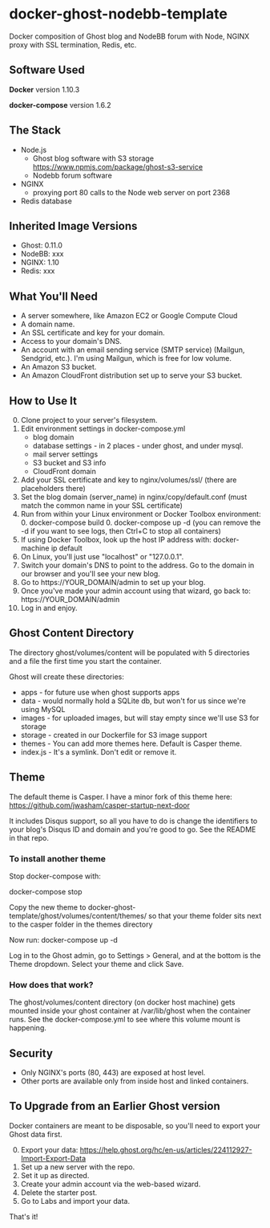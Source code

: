 # docker-ghost-nodebb-template
Docker composition of Ghost blog and NodeBB forum with Node, NGINX proxy with SSL termination, Redis, etc.

## Software Used

**Docker** version 1.10.3

**docker-compose** version 1.6.2

## The Stack

- Node.js
    - Ghost blog software with S3 storage https://www.npmjs.com/package/ghost-s3-service
    - Nodebb forum software
- NGINX
    - proxying port 80 calls to the Node web server on port 2368
- Redis database

## Inherited Image Versions

- Ghost: 0.11.0
- NodeBB: xxx
- NGINX: 1.10
- Redis: xxx

## What You'll Need

- A server somewhere, like Amazon EC2 or Google Compute Cloud
- A domain name.
- An SSL certificate and key for your domain.
- Access to your domain's DNS.
- An account with an email sending service (SMTP service) (Mailgun, Sendgrid, etc.). I'm using Mailgun, which is free for low volume.
- An Amazon S3 bucket.
- An Amazon CloudFront distribution set up to serve your S3 bucket.

## How to Use It

0. Clone project to your server's filesystem.
0. Edit environment settings in docker-compose.yml
    - blog domain
    - database settings - in 2 places - under ghost, and under mysql.
    - mail server settings
    - S3 bucket and S3 info
    - CloudFront domain
0. Add your SSL certificate and key to nginx/volumes/ssl/ (there are placeholders there)
0. Set the blog domain (server_name) in nginx/copy/default.conf (must match the common name in your SSL certificate)
0. Run from within your Linux environment or Docker Toolbox environment: 
    0. docker-compose build
    0. docker-compose up -d  (you can remove the -d if you want to see logs, then Ctrl+C to stop all containers)
0. If using Docker Toolbox, look up the host IP address with: docker-machine ip default
0. On Linux, you'll just use "localhost" or "127.0.0.1".
0. Switch your domain's DNS to point to the address. Go to the domain in our browser and you'll see your new blog.
0. Go to https://YOUR_DOMAIN/admin to set up your blog.
0. Once you've made your admin account using that wizard, go back to: https://YOUR_DOMAIN/admin
0. Log in and enjoy.

## Ghost Content Directory

The directory ghost/volumes/content will be populated with 5 directories and a file the first time you start the container.

Ghost will create these directories:

- apps - for future use when ghost supports apps
- data - would normally hold a SQLite db, but won't for us since we're using MySQL
- images - for uploaded images, but will stay empty since we'll use S3 for storage
- storage - created in our Dockerfile for S3 image support
- themes - You can add more themes here. Default is Casper theme.
- index.js - It's a symlink. Don't edit or remove it.

## Theme

The default theme is Casper.  I have a minor fork of this theme here: https://github.com/jwasham/casper-startup-next-door

It includes Disqus support, so all you have to do is change the identifiers to your blog's Disqus ID and domain and you're good to go. See the README in that repo.

### To install another theme

Stop docker-compose with:

docker-compose stop

Copy the new theme to docker-ghost-template/ghost/volumes/content/themes/
so that your theme folder sits next to the casper folder in the themes directory

Now run:
docker-compose up -d

Log in to the Ghost admin, go to Settings > General, and at the bottom is the Theme dropdown. Select your theme and click Save.

### How does that work?

The ghost/volumes/content directory (on docker host machine) gets mounted inside your ghost container at /var/lib/ghost when the container runs. See the docker-compose.yml to see where this volume mount is happening.

## Security

- Only NGINX's ports (80, 443) are exposed at host level.
- Other ports are available only from inside host and linked containers.

## To Upgrade from an Earlier Ghost version

Docker containers are meant to be disposable, so you'll need to export your Ghost data first.

0. Export your data: https://help.ghost.org/hc/en-us/articles/224112927-Import-Export-Data
0. Set up a new server with the repo.
0. Set it up as directed.
0. Create your admin account via the web-based wizard.
0. Delete the starter post.
0. Go to Labs and import your data.

That's it!

